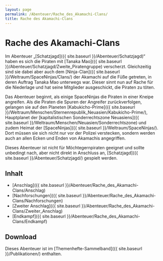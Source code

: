 ```yaml
---
layout: page
permalink: /Abenteuer/Rache_des_Akamachi-Clans/
title: Rache des Akamachi-Clans
---
```


# Rache des Akamachi-Clans

Im Abenteuer &bdquo;[Schatzjagd]({{ site.baseurl }}/Abenteuer/Schatzjagd)&ldquo; haben es sich die Piraten mit [Tanaka Mao]({{ site.baseurl }}/Abenteuer/Schatzjagd/Zweite_Piratengruppe) verscherzt. Gleichzeitig sind sie dabei aber auch dem [Ninja-Clan]({{ site.baseurl }}/Weltraum/SpaceNinjas/Clans/) der Akamachi auf die Füße getreten, in deren Auftrag Tanaka Mao unterwegs war. Dieser sinnt nun auf Rache für die Niederlage und hat seine Mitglieder ausgeschickt, die Piraten zu töten.

Das Abenteuer beginnt, als einige SpaceNinjas die Piraten in einer Kneipe angreifen. Als die Piraten die Spuren der Angreifer zurückverfolgen, gelangen sie auf den Planeten [Kabukicho-Prime]({{ site.baseurl }}/Weltraum/Menschen/Sternenrepublik_Neuasien/Kabukicho-Prime/), Hauptplanet der [kapitalistischen Sonderrechtszone Neuasiens]({{ site.baseurl }}/Weltraum/Menschen/Neuasien/Sonderrechtszone) und zudem Heimat der [SpaceNinjas]({{ site.baseurl }}/Weltraum/SpaceNinjas/). Dort müssen sie sich nicht nur vor der Polizei verstecken, sondern werden auch an allen Ecken und Enden von Akamachis angegriffen.

Dieses Abenteuer ist nicht für Möchtegernpiraten geeignet und sollte unbedingt nach, aber nicht direkt in Anschluss an, [Schatzjagd]({{ site.baseurl }}/Abenteuer/Schatzjagd/) gespielt werden.

## Inhalt

- [Anschlag]({{ site.baseurl }}/Abenteuer/Rache_des_Akamachi-Clans/Anschlag)
- [Nachforschungen]({{ site.baseurl }}/Abenteuer/Rache_des_Akamachi-Clans/Nachforschungen)
- [Zweiter Anschlag]({{ site.baseurl }}/Abenteuer/Rache_des_Akamachi-Clans/Zweiter_Anschlag)
- [Endkampf]({{ site.baseurl }}/Abenteuer/Rache_des_Akamachi-Clans/Endkampf)

## Download

Dieses Abenteuer ist im [Themenhefte-Sammelband]({{ site.baseurl }}/Publikationen/) enthalten.

